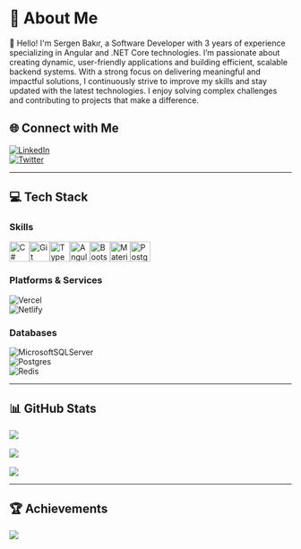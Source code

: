 # 💫 About Me  
👋 Hello! I'm Sergen Bakır, a Software Developer with 3 years of experience specializing in Angular and .NET Core technologies. I’m passionate about creating dynamic, user-friendly applications and building efficient, scalable backend systems.
With a strong focus on delivering meaningful and impactful solutions, I continuously strive to improve my skills and stay updated with the latest technologies. I enjoy solving complex challenges and contributing to projects that make a difference. 



## 🌐 Connect with Me  
[![LinkedIn](https://img.shields.io/badge/LinkedIn-%230077B5.svg?style=for-the-badge&logo=linkedin&logoColor=white)](https://linkedin.com/in/sergenbakir)  
[![Twitter](https://img.shields.io/badge/Twitter-%231DA1F2.svg?style=for-the-badge&logo=twitter&logoColor=white)](https://twitter.com/SergenCu)  

---

## 💻 Tech Stack  
### Skills

<p align="left">
<a href="https://docs.microsoft.com/en-us/dotnet/csharp/" target="_blank" rel="noreferrer"><img src="https://raw.githubusercontent.com/danielcranney/readme-generator/main/public/icons/skills/csharp-colored.svg" width="36" height="36" alt="C#" /></a><a href="https://git-scm.com/" target="_blank" rel="noreferrer"><img src="https://raw.githubusercontent.com/danielcranney/readme-generator/main/public/icons/skills/git-colored.svg" width="36" height="36" alt="Git" /></a><a href="https://www.typescriptlang.org/" target="_blank" rel="noreferrer"><img src="https://raw.githubusercontent.com/danielcranney/readme-generator/main/public/icons/skills/typescript-colored.svg" width="36" height="36" alt="TypeScript" /></a><a href="https://angular.io/" target="_blank" rel="noreferrer"><img src="https://raw.githubusercontent.com/danielcranney/readme-generator/main/public/icons/skills/angularjs-colored.svg" width="36" height="36" alt="Angular" /></a><a href="https://getbootstrap.com/" target="_blank" rel="noreferrer"><img src="https://raw.githubusercontent.com/danielcranney/readme-generator/main/public/icons/skills/bootstrap-colored.svg" width="36" height="36" alt="Bootstrap" /></a><a href="https://mui.com/" target="_blank" rel="noreferrer"><img src="https://raw.githubusercontent.com/danielcranney/readme-generator/main/public/icons/skills/materialui-colored.svg" width="36" height="36" alt="Material UI" /></a><a href="https://www.postgresql.org/" target="_blank" rel="noreferrer"><img src="https://raw.githubusercontent.com/danielcranney/readme-generator/main/public/icons/skills/postgresql-colored.svg" width="36" height="36" alt="PostgreSQL" /></a>
</p>

### Platforms & Services  
![Vercel](https://img.shields.io/badge/vercel-%23000000.svg?style=for-the-badge&logo=vercel&logoColor=white)  
![Netlify](https://img.shields.io/badge/netlify-%23000000.svg?style=for-the-badge&logo=netlify&logoColor=#00C7B7)  

### Databases  
![MicrosoftSQLServer](https://img.shields.io/badge/Microsoft%20SQL%20Sever-CC2927?style=for-the-badge&logo=microsoft%20sql%20server&logoColor=white)  
![Postgres](https://img.shields.io/badge/postgres-%23316192.svg?style=for-the-badge&logo=postgresql&logoColor=white)  
![Redis](https://img.shields.io/badge/redis-%23DD0031.svg?style=for-the-badge&logo=redis&logoColor=white)  

---

## 📊 GitHub Stats  
![](https://github-readme-stats.vercel.app/api?username=srgnbkr&theme=shades-of-purple&hide_border=false&include_all_commits=true&count_private=false)<br>  
![](https://github-readme-streak-stats.herokuapp.com/?user=srgnbkr&theme=shades-of-purple&hide_border=false)<br>  
![](https://github-readme-stats.vercel.app/api/top-langs/?username=srgnbkr&theme=shades-of-purple&hide_border=false&include_all_commits=true&count_private=false&layout=compact)  

---

## 🏆 Achievements  
![](https://github-profile-trophy.vercel.app/?username=srgnbkr&theme=radical&no-frame=false&no-bg=true&margin-w=4)  






<!-- Proudly created with GPRM ( https://gprm.itsvg.in ) -->
